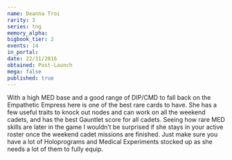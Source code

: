 ```yaml
---
name: Deanna Troi
rarity: 3
series: tng
memory_alpha:
bigbook_tier: 2
events: 14
in_portal:
date: 22/11/2016
obtained: Post-Launch
mega: false
published: true
---
```


With a high MED base and a good range of DIP/CMD to fall back on the Empathetic Empress here is one of the best rare cards to have. She has a few useful traits to knock out nodes and can work on all the weekend cadets, and has the best Gauntlet score for all cadets. Seeing how rare MED skills are later in the game I wouldn’t be surprised if she stays in your active roster once the weekend cadet missions are finished. Just make sure you have a lot of Holoprograms and Medical Experiments stocked up as she needs a lot of them to fully equip.
